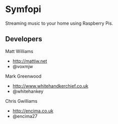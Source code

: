 Symfopi
=======
Streaming music to your home using Raspberry Pis.

Developers
----------
Matt Williams  
* http://mattjw.net
* @voxmjw

Mark Greenwood  
* http://www.whitehandkerchief.co.uk
* @whitehankey

Chris Gwilliams  
* http://encima.co.uk
* @encima27

